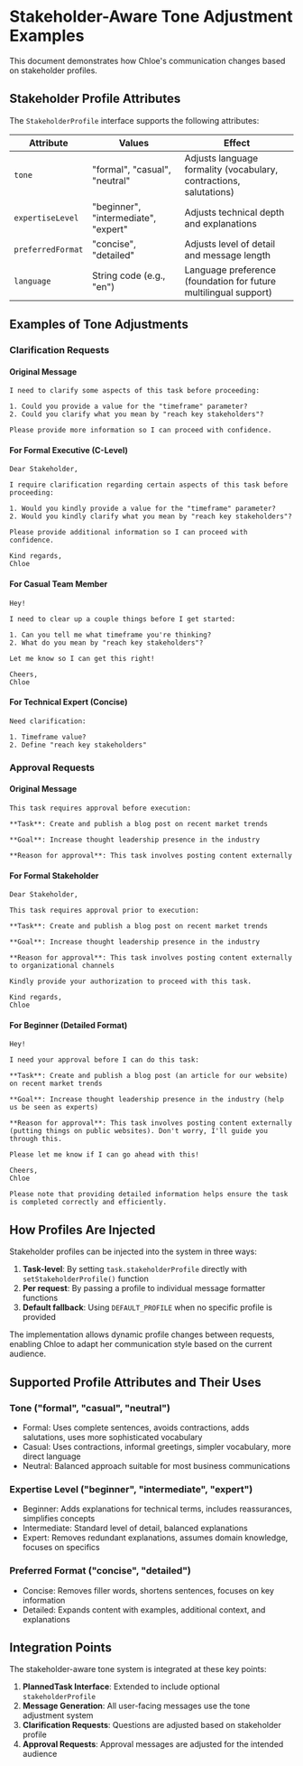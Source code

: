 # Stakeholder-Aware Tone Adjustment Examples

This document demonstrates how Chloe's communication changes based on stakeholder profiles.

## Stakeholder Profile Attributes

The `StakeholderProfile` interface supports the following attributes:

| Attribute | Values | Effect |
|-----------|--------|--------|
| `tone` | "formal", "casual", "neutral" | Adjusts language formality (vocabulary, contractions, salutations) |
| `expertiseLevel` | "beginner", "intermediate", "expert" | Adjusts technical depth and explanations |
| `preferredFormat` | "concise", "detailed" | Adjusts level of detail and message length |
| `language` | String code (e.g., "en") | Language preference (foundation for future multilingual support) |

## Examples of Tone Adjustments

### Clarification Requests

#### Original Message
```
I need to clarify some aspects of this task before proceeding:

1. Could you provide a value for the "timeframe" parameter?
2. Could you clarify what you mean by "reach key stakeholders"?

Please provide more information so I can proceed with confidence.
```

#### For Formal Executive (C-Level)
```
Dear Stakeholder,

I require clarification regarding certain aspects of this task before proceeding:

1. Would you kindly provide a value for the "timeframe" parameter?
2. Would you kindly clarify what you mean by "reach key stakeholders"?

Please provide additional information so I can proceed with confidence.

Kind regards,
Chloe
```

#### For Casual Team Member
```
Hey! 

I need to clear up a couple things before I get started:

1. Can you tell me what timeframe you're thinking?
2. What do you mean by "reach key stakeholders"?

Let me know so I can get this right!

Cheers,
Chloe
```

#### For Technical Expert (Concise)
```
Need clarification:

1. Timeframe value?
2. Define "reach key stakeholders"
```

### Approval Requests

#### Original Message
```
This task requires approval before execution:

**Task**: Create and publish a blog post on recent market trends

**Goal**: Increase thought leadership presence in the industry

**Reason for approval**: This task involves posting content externally
```

#### For Formal Stakeholder
```
Dear Stakeholder,

This task requires approval prior to execution:

**Task**: Create and publish a blog post on recent market trends

**Goal**: Increase thought leadership presence in the industry

**Reason for approval**: This task involves posting content externally to organizational channels

Kindly provide your authorization to proceed with this task.

Kind regards,
Chloe
```

#### For Beginner (Detailed Format)
```
Hey! 

I need your approval before I can do this task:

**Task**: Create and publish a blog post (an article for our website) on recent market trends

**Goal**: Increase thought leadership presence in the industry (help us be seen as experts)

**Reason for approval**: This task involves posting content externally (putting things on public websites). Don't worry, I'll guide you through this.

Please let me know if I can go ahead with this! 

Cheers,
Chloe

Please note that providing detailed information helps ensure the task is completed correctly and efficiently.
```

## How Profiles Are Injected

Stakeholder profiles can be injected into the system in three ways:

1. **Task-level**: By setting `task.stakeholderProfile` directly with `setStakeholderProfile()` function
2. **Per request**: By passing a profile to individual message formatter functions
3. **Default fallback**: Using `DEFAULT_PROFILE` when no specific profile is provided

The implementation allows dynamic profile changes between requests, enabling Chloe to adapt her communication style based on the current audience.

## Supported Profile Attributes and Their Uses

### Tone ("formal", "casual", "neutral")
- Formal: Uses complete sentences, avoids contractions, adds salutations, uses more sophisticated vocabulary
- Casual: Uses contractions, informal greetings, simpler vocabulary, more direct language
- Neutral: Balanced approach suitable for most business communications

### Expertise Level ("beginner", "intermediate", "expert")
- Beginner: Adds explanations for technical terms, includes reassurances, simplifies concepts
- Intermediate: Standard level of detail, balanced explanations
- Expert: Removes redundant explanations, assumes domain knowledge, focuses on specifics

### Preferred Format ("concise", "detailed")
- Concise: Removes filler words, shortens sentences, focuses on key information
- Detailed: Expands content with examples, additional context, and explanations

## Integration Points

The stakeholder-aware tone system is integrated at these key points:

1. **PlannedTask Interface**: Extended to include optional `stakeholderProfile`
2. **Message Generation**: All user-facing messages use the tone adjustment system
3. **Clarification Requests**: Questions are adjusted based on stakeholder profile
4. **Approval Requests**: Approval messages are adjusted for the intended audience 